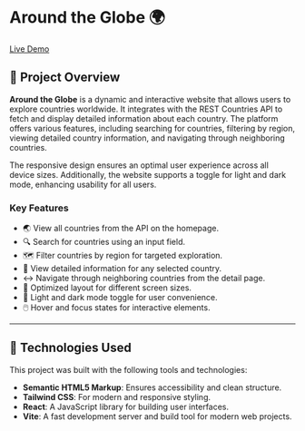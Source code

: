 # Around the Globe 🌍

[Live Demo](#)

## 📜 Project Overview

**Around the Globe** is a dynamic and interactive website that allows users to explore countries worldwide. It integrates with the REST Countries API to fetch and display detailed information about each country. The platform offers various features, including searching for countries, filtering by region, viewing detailed country information, and navigating through neighboring countries.

The responsive design ensures an optimal user experience across all device sizes. Additionally, the website supports a toggle for light and dark mode, enhancing usability for all users.

### Key Features

- 🌏 View all countries from the API on the homepage.
- 🔍 Search for countries using an input field.
- 🗺️ Filter countries by region for targeted exploration.
- 📖 View detailed information for any selected country.
- ↔️ Navigate through neighboring countries from the detail page.
- 📱 Optimized layout for different screen sizes.
- 🎨 Light and dark mode toggle for user convenience.
- 🖱️ Hover and focus states for interactive elements.

---

## 🚀 Technologies Used

This project was built with the following tools and technologies:

- **Semantic HTML5 Markup**: Ensures accessibility and clean structure.
- **Tailwind CSS**: For modern and responsive styling.
- **React**: A JavaScript library for building user interfaces.
- **Vite**: A fast development server and build tool for modern web projects.
